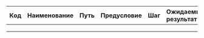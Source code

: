|Код   | Наименование  | Путь  | Предусловие   | Шаг  | Ожидаемый результат |
|:---|:---|:---|:---|:---|:---|
|   |   |   |   |   |   |
|   |   |   |   |   |   |
|   |   |   |   |   |   |
